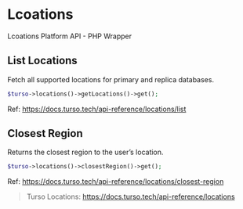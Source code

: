 # Lcoations

Lcoations Platform API - PHP Wrapper

## List Locations

Fetch all supported locations for primary and replica databases.

```php
$turso->locations()->getLocations()->get();
```

Ref: https://docs.turso.tech/api-reference/locations/list

## Closest Region

Returns the closest region to the user’s location.

```php
$turso->locations()->closestRegion()->get();
```

Ref: https://docs.turso.tech/api-reference/locations/closest-region

> Turso Locations: https://docs.turso.tech/api-reference/locations
